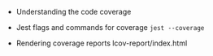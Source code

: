 - Understanding the code coverage
- Jest flags and commands for coverage
`jest --coverage`

- Rendering coverage reports
lcov-report/index.html

